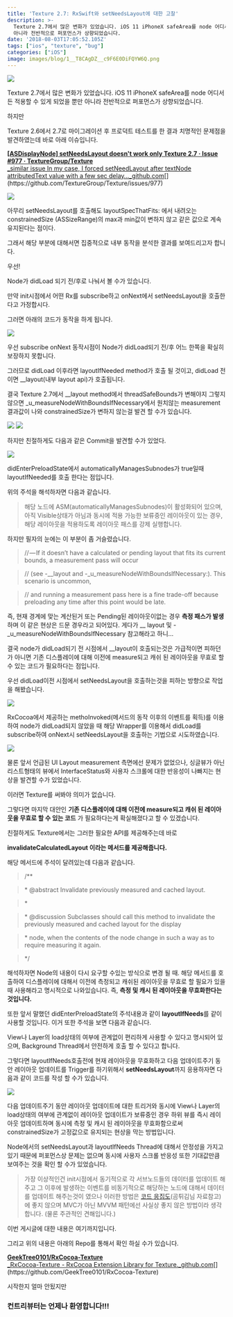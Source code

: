 ```yaml
---
title: 'Texture 2.7: RxSwift와 setNeedsLayout에 대한 고찰'
description: >-
  Texture 2.7에서 많은 변화가 있었습니다. iOS 11 iPhoneX safeArea를 node 어디서든 적용할 수 있게 되었을 뿐만
  아니라 전반적으로 퍼포먼스가 상향되었습니다.
date: '2018-08-03T17:05:52.105Z'
tags: ["ios", "texture", "bug"]
categories: ["iOS"]
image: images/blog/1__T8CAgDZ__c9F6E0DiFQYW6Q.png
---
```


![](/images/blog/1__T8CAgDZ__c9F6E0DiFQYW6Q.png)

Texture 2.7에서 많은 변화가 있었습니다. iOS 11 iPhoneX safeArea를 node 어디서든 적용할 수 있게 되었을 뿐만 아니라 전반적으로 퍼포먼스가 상향되었습니다.

하지만

Texture 2.6에서 2.7로 마이그레이션 후 프로덕트 테스트를 한 결과 치명적인 문제점을 발견하였는데 바로 아래 이슈입니다.

[**\[ASDisplayNode\] setNeedsLayout doesn't work only Texture 2.7 · Issue #977 · TextureGroup/Texture**  
_similar issue In my case, I forced setNeedLayout after textNode attributedText value with a few sec delay…_github.com](https://github.com/TextureGroup/Texture/issues/977 "https://github.com/TextureGroup/Texture/issues/977")[](https://github.com/TextureGroup/Texture/issues/977)

![](/images/blog/0__4RGACF948xouJsbY.png)

아무리 setNeedsLayout를 호출해도 layoutSpecThatFits: 에서 내려오는 constrainedSize (ASSizeRange)의 max과 min값이 변하지 않고 같은 값으로 계속 유지된다는 점이다.

그래서 해당 부분에 대해서면 집중적으로 내부 동작을 분석한 결과를 보여드리고자 합니다.

우선!

Node가 didLoad 되기 전/후로 나눠서 볼 수가 있습니다.

만약 init시점에서 어떤 Rx를 subscribe하고 onNext에서 setNeedsLayout을 호출한다고 가정합시다.

그러면 아래의 코드가 동작을 하게 됩니다.

![](/images/blog/1__TJ5bncYpUdB8NOjhX5RFIQ.png)

우선 subscribe onNext 동작시점이 Node가 didLoad되기 전/후 어느 한쪽을 확실히 보장하지 못합니다.

그러므로 didLoad 이후라면 layoutIfNeeded method가 호출 될 것이고, didLoad 전이면 \_\_layout(내부 layout api)가 호출됩니다.

결국 Texture 2.7에서 \_\_layout method에서 threadSafeBounds가 변해야지 그렇지 않으면 \_u\_measureNodeWithBoundsIfNecessary에서 원치않는 measurement 결과값이 나와 constrainedSize가 변하지 않는걸 발견 할 수가 있습니다.

![](/images/blog/1__LGr0__wh0Dguyr__OH__aQO2Q.png)
![](/images/blog/1__dwJ__sS0H6gnT__IUzawWfeg.png)

하지만 친절하게도 다음과 같은 Commit을 발견할 수가 있었다.

![](/images/blog/1__c__2S__JiZVY__fVQvcivOJkw.png)

didEnterPreloadState에서 automaticallyManagesSubnodes가 true일때 layoutIfNeeded를 호출 한다는 점입니다.

위의 주석을 해석하자면 다음과 같습니다.

> 해당 노드에 ASM(automaticallyManagesSubnodes)이 활성화되어 있으며, 아직 Visible상태가 아님과 동시에 적용 가능한 보류중인 레이아웃이 있는 경우, 해당 레이아웃을 적용하도록 레이아웃 패스를 강제 실행합니다.

하지만 필자의 눈에는 이 부분이 좀 거슬렸습니다.

> // — If it doesn’t have a calculated or pending layout that fits its current bounds, a measurement pass will occur

> // (see -\_\_layout and -\_u\_measureNodeWithBoundsIfNecessary:). This scenario is uncommon,

> // and running a measurement pass here is a fine trade-off because preloading any time after this point would be late.

즉, 현재 경계에 맞는 계산된거 또는 Pending된 레이아웃이없는 경우 **측정 패스가 발생**하며 이 같은 현상은 드문 경우라고 되어있다. 게다가 \_\_ layout 및 -\_u\_measureNodeWithBoundsIfNecessary 참고해라고 하니…

결국 node가 didLoad되기 전 시점에서 \_\_layout이 호출되는것은 가급적이면 피하던가 아니면 기존 디스플레이에 대해 이전에 measure되고 캐쉬 된 레이아웃을 무효로 할 수 있는 코드가 필요하다는 점입니다.

우선 didLoad이전 시점에서 setNeedsLayout을 호출하는것을 피하는 방향으로 작업을 해봤습니다.

![](/images/blog/1__tcwmE54t__u4pmeBVr7T5__A.png)

RxCocoa에서 제공하는 methoInvoked(메서드의 동작 이후의 이벤트를 획득)를 이용하여 node가 didLoad되지 않았을 때 해당 Wrapper를 이용해서 didLoad를 subscribe하여 onNext시 setNeedsLayout을 호출하는 기법으로 시도하였습니다.

![](/images/blog/1__8r__vAfXeGBiNSTaSUyFoTg.png)

물론 앞서 언급된 UI Layout measurement 측면에선 문제가 없었으나, 싱글뷰가 아닌 리스트형태의 뷰에서 InterfaceStatus와 사용자 스크롤에 대한 반응성이 나빠지는 현상을 발견할 수가 있었습니다.

이러면 Texture를 써봐야 의미가 없습니다.

그렇다면 마지막 대안인 **기존 디스플레이에 대해 이전에 measure되고 캐쉬 된 레이아웃을 무효로 할 수 있는 코드** 가 필요하다는게 확실해졌다고 할 수 있겠습니다.

친절하게도 Texture에서는 그러한 필요한 API를 제공해주는데 바로

**invalidateCalculatedLayout 이라는 메서드를 제공해줍니다.**

해당 메서드에 주석이 달려있는데 다음과 같습니다.

> /\*\*

> \* @abstract Invalidate previously measured and cached layout.

> \*

> \* @discussion Subclasses should call this method to invalidate the previously measured and cached layout for the display

> \* node, when the contents of the node change in such a way as to require measuring it again.

> \*/

해석하자면 Node의 내용이 다시 요구할 수있는 방식으로 변경 될 때. 해당 메서드를 호출하여 디스플레이에 대해서 이전에 측정되고 캐쉬된 레이아웃을 무효로 할 필요가 있을 때 사용해라고 명시적으로 나와있습니다. 즉, **측정 및 캐시 된 레이아웃을 무효화한다는 것입니다.**

또한 앞서 말했던 didEnterPreloadState의 주석내용과 같이 **layoutIfNeeds**를 같이 사용할 것입니다. 이거 또한 주석을 보면 다음과 같습니다.

View나 Layer의 load상태의 여부에 관계없이 편리하게 사용할 수 있다고 명시되어 있으며, Background Thread에서 안전하게 호출 할 수 있다고 합니다.

그렇다면 layoutIfNeeds호출전에 현재 레이아웃을 무효화하고 다음 업데이트주기 동안 레이아웃 업데이트를 Trigger를 하기위해서 **setNeedsLayout**까지 응용하자면 다음과 같이 코드를 작성 할 수가 있습니다.

![](/images/blog/1__E8LNaa1MmMi2__Cq__qvbHgQ.png)

다음 업데이트주기 동안 레이아웃 업데이트에 대한 트리거와 동시에 View나 Layer의 load상태의 여부에 관계없이 레이아웃 업데이트가 보류중인 경우 하위 뷰를 즉시 레이아웃 업데이트하며 동시에 측정 및 캐시 된 레이아웃을 무효화함으로써 constrainedSize가 고정값으로 유지되는 현상을 막는 방법입니다.

Node에서의 setNeedsLayout과 layoutIfNeeds Thread에 대해서 안정성을 가지고 있기 때문에 퍼포먼스상 문제는 없으며 동시에 사용자 스크롤 반응성 또한 기대값만큼 보여주는 것을 확인 할 수가 있었습니다.

> 가장 이상적인건 init시점에서 동기적으로 각 서브노드들의 데이터를 업데이트 해주고 그 이후에 발생하는 이벤트를 비동기적으로 해당하는 노드에 대해서 데이터를 업데이트 해주는것이 였으나 이러한 방법은 [코드 응집도](https://www.slideshare.net/ChiwonSong/20180721-code-defragment-106434267)(곰튀김님 자료참고)에 좋지 않으며 MVC가 아닌 MVVM 패턴에선 사실상 좋지 않은 방법이라 생각합니다. (물론 주관적인 견해입니다.)

이번 게시글에 대한 내용은 여기까지입니다.

그리고 위의 내용은 아래의 Repo를 통해서 확인 하실 수가 있습니다.

[**GeekTree0101/RxCocoa-Texture**  
_RxCocoa-Texture - RxCocoa Extension Library for Texture._github.com](https://github.com/GeekTree0101/RxCocoa-Texture "https://github.com/GeekTree0101/RxCocoa-Texture")[](https://github.com/GeekTree0101/RxCocoa-Texture)

시작한지 얼마 안됬지만

### 컨트리뷰터는 언제나 환영합니다!!!